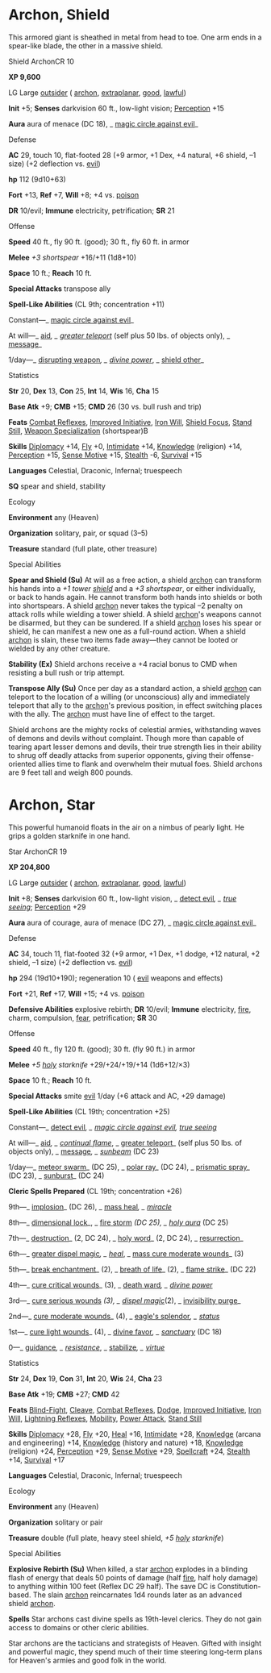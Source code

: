 # Archon, Shield

This armored giant is sheathed in metal from head to toe. One arm ends in a spear-like blade, the other in a massive shield.

Shield ArchonCR 10

**XP 9,600**

LG Large [outsider](monsters/creatureTypes.md#_outsider) ( [archon](monsters/creatureTypes.md#_archon-subtype), [extraplanar](monsters/creatureTypes.md#_extraplanar-subtype), [good](monsters/creatureTypes.md#_good-subtype), [lawful](monsters/creatureTypes.md#_lawful-subtype))

**Init** +5; **Senses** darkvision 60 ft., low-light vision; [Perception](additionalMonsters/../skills/perception.md#_perception) +15

**Aura** aura of menace (DC 18), _ [magic circle against evil](additionalMonsters/../spells/magicCircleAgainstEvil.md#_magic-circle-against-evil)_

Defense

**AC** 29, touch 10, flat-footed 28 (+9 armor, +1 Dex, +4 natural, +6 shield, –1 size) (+2 deflection vs. [evil](monsters/creatureTypes.md#_evil-subtype))

**hp** 112 (9d10+63)

**Fort** +13, **Ref** +7, **Will** +8; +4 vs. [poison](monsters/universalMonsterRules.md#_poison-(ex-or-su))

**DR** 10/evil; **Immune** electricity, petrification; **SR** 21

Offense

**Speed** 40 ft., fly 90 ft. (good); 30 ft., fly 60 ft. in armor

**Melee** _+3 shortspear_ +16/+11 (1d8+10)

**Space** 10 ft.; **Reach** 10 ft.

**Special Attacks** transpose ally

**Spell-Like Abilities** (CL 9th; concentration +11)

Constant—_ [magic circle against evil](additionalMonsters/../spells/magicCircleAgainstEvil.md#_magic-circle-against-evil)_

At will—_ [aid](additionalMonsters/../spells/aid.md#_aid)_, _ [greater teleport](additionalMonsters/../spells/teleport.md#_teleport-greater)_ (self plus 50 lbs. of objects only), _ [message](additionalMonsters/../spells/message.md#_message)_

1/day—_ [disrupting weapon](additionalMonsters/../spells/disruptingWeapon.md#_disrupting-weapon)_, _ [divine power](additionalMonsters/../spells/divinePower.md#_divine-power)_, _ [shield other](additionalMonsters/../spells/shieldOther.md#_shield-other)_

Statistics

**Str** 20, **Dex** 13, **Con** 25, **Int** 14, **Wis** 16, **Cha** 15

**Base Atk** +9; **CMB** +15; **CMD** 26 (30 vs. bull rush and trip)

**Feats** [Combat Reflexes](additionalMonsters/../feats.md#_combat-reflexes), [Improved Initiative](additionalMonsters/../feats.md#_improved-initiative), [Iron Will](additionalMonsters/../feats.md#_iron-will), [Shield Focus](additionalMonsters/../feats.md#_shield-focus), [Stand Still](additionalMonsters/../feats.md#_stand-still), [Weapon Specialization](additionalMonsters/../feats.md#_weapon-specialization) (shortspear)B

**Skills** [Diplomacy](additionalMonsters/../skills/diplomacy.md#_diplomacy) +14, [Fly](additionalMonsters/../skills/fly.md#_fly) +0, [Intimidate](additionalMonsters/../skills/intimidate.md#_intimidate) +14, [Knowledge](additionalMonsters/../skills/knowledge.md#_knowledge) (religion) +14, [Perception](additionalMonsters/../skills/perception.md#_perception) +15, [Sense Motive](additionalMonsters/../skills/senseMotive.md#_sense-motive) +15, [Stealth](additionalMonsters/../skills/stealth.md#_stealth) -6, [Survival](additionalMonsters/../skills/survival.md#_survival) +15

**Languages** Celestial, Draconic, Infernal; truespeech

**SQ** spear and shield, stability

Ecology

**Environment** any (Heaven)

**Organization** solitary, pair, or squad (3–5)

**Treasure** standard (full plate, other treasure)

Special Abilities

**Spear and Shield (Su)** At will as a free action, a shield [archon](monsters/creatureTypes.md#_archon-subtype) can transform his hands into a _+1 tower [shield](additionalMonsters/../spells/shield.md#_shield)_ and a _+3 shortspear_, or either individually, or back to hands again. He cannot transform both hands into shields or both into shortspears. A shield [archon](monsters/creatureTypes.md#_archon-subtype) never takes the typical –2 penalty on attack rolls while wielding a tower shield. A shield [archon](monsters/creatureTypes.md#_archon-subtype)'s weapons cannot be disarmed, but they can be sundered. If a shield [archon](monsters/creatureTypes.md#_archon-subtype) loses his spear or shield, he can manifest a new one as a full-round action. When a shield [archon](monsters/creatureTypes.md#_archon-subtype) is slain, these two items fade away—they cannot be looted or wielded by any other creature.

**Stability (Ex)** Shield archons receive a +4 racial bonus to CMD when resisting a bull rush or trip attempt.

**Transpose Ally (Su)** Once per day as a standard action, a shield [archon](monsters/creatureTypes.md#_archon-subtype) can teleport to the location of a willing (or unconscious) ally and immediately teleport that ally to the [archon](monsters/creatureTypes.md#_archon-subtype)'s previous position, in effect switching places with the ally. The [archon](monsters/creatureTypes.md#_archon-subtype) must have line of effect to the target.

Shield archons are the mighty rocks of celestial armies, withstanding waves of demons and devils without complaint. Though more than capable of tearing apart lesser demons and devils, their true strength lies in their ability to shrug off deadly attacks from superior opponents, giving their offense-oriented allies time to flank and overwhelm their mutual foes. Shield archons are 9 feet tall and weigh 800 pounds.

# Archon, Star

This powerful humanoid floats in the air on a nimbus of pearly light. He grips a golden starknife in one hand.

Star ArchonCR 19

**XP 204,800**

LG Large [outsider](monsters/creatureTypes.md#_outsider) ( [archon](monsters/creatureTypes.md#_archon-subtype), [extraplanar](monsters/creatureTypes.md#_extraplanar-subtype), [good](monsters/creatureTypes.md#_good-subtype), [lawful](monsters/creatureTypes.md#_lawful-subtype))

**Init** +8; **Senses** darkvision 60 ft., low-light vision, _ [detect evil](additionalMonsters/../spells/detectEvil.md#_detect-evil)_, _ [true seeing](additionalMonsters/../spells/trueSeeing.md#_true-seeing)_; [Perception](additionalMonsters/../skills/perception.md#_perception) +29

**Aura** aura of courage, aura of menace (DC 27), _ [magic circle against evil](additionalMonsters/../spells/magicCircleAgainstEvil.md#_magic-circle-against-evil)_

Defense

**AC** 34, touch 11, flat-footed 32 (+9 armor, +1 Dex, +1 dodge, +12 natural, +2 shield, –1 size) (+2 deflection vs. [evil](monsters/creatureTypes.md#_evil-subtype))

**hp** 294 (19d10+190); regeneration 10 ( [evil](monsters/creatureTypes.md#_evil-subtype) weapons and effects)

**Fort** +21, **Ref** +17, **Will** +15; +4 vs. [poison](monsters/universalMonsterRules.md#_poison-(ex-or-su))

**Defensive Abilities** explosive rebirth; **DR** 10/evil; **Immune** electricity, [fire](monsters/creatureTypes.md#_fire-subtype), charm, compulsion, [fear](monsters/universalMonsterRules.md#_fear-(su-or-sp)), petrification; **SR** 30

Offense

**Speed** 40 ft., fly 120 ft. (good); 30 ft. (fly 90 ft.) in armor

**Melee** _+5 [holy](additionalMonsters/../magicItems/weapons.md#_weapons-holy) starknife_ +29/+24/+19/+14 (1d6+12/×3)

**Space** 10 ft.; **Reach** 10 ft.

**Special Attacks** smite [evil](monsters/creatureTypes.md#_evil-subtype) 1/day (+6 attack and AC, +29 damage)

**Spell-Like Abilities** (CL 19th; concentration +25)

Constant—_ [detect evil](additionalMonsters/../spells/detectEvil.md#_detect-evil)_, _ [magic circle against evil](additionalMonsters/../spells/magicCircleAgainstEvil.md#_magic-circle-against-evil), [true seeing](additionalMonsters/../spells/trueSeeing.md#_true-seeing)_

At will—_ [aid](additionalMonsters/../spells/aid.md#_aid)_, _ [continual flame](additionalMonsters/../spells/continualFlame.md#_continual-flame)_, _ [greater teleport](additionalMonsters/../spells/teleport.md#_teleport-greater)_ (self plus 50 lbs. of objects only), _ [message](additionalMonsters/../spells/message.md#_message)_, _ [sunbeam](additionalMonsters/../spells/sunbeam.md#_sunbeam)_ (DC 23)

1/day—_ [meteor swarm](additionalMonsters/../spells/meteorSwarm.md#_meteor-swarm)_ (DC 25), _ [polar ray](additionalMonsters/../spells/polarRay.md#_polar-ray)_ (DC 24), _ [prismatic spray](additionalMonsters/../spells/prismaticSpray.md#_prismatic-spray)_ (DC 23), _ [sunburst](additionalMonsters/../spells/sunburst.md#_sunburst)_ (DC 24)

**Cleric Spells Prepared** (CL 19th; concentration +26)

9th—_ [implosion](additionalMonsters/../spells/implosion.md#_implosion)_ (DC 26), _ [mass heal](additionalMonsters/../spells/heal.md#_heal-mass)_, _ [miracle](additionalMonsters/../spells/miracle.md#_miracle)_

8th—_ [dimensional lock](additionalMonsters/../spells/dimensionalLock.md#_dimensional-lock)_, _ [fire storm](additionalMonsters/../spells/fireStorm.md#_fire-storm) _(DC 25), _ [holy aura](additionalMonsters/../spells/holyAura.md#_holy-aura)_ (DC 25)

7th—_ [destruction](additionalMonsters/../spells/destruction.md#_destruction)_ (2, DC 24), _ [holy word](additionalMonsters/../spells/holyWord.md#_holy-word)_ (2, DC 24), _ [resurrection](additionalMonsters/../spells/resurrection.md#_resurrection)_

6th—_ [greater dispel magic](additionalMonsters/../spells/dispelMagic.md#_dispel-magic-greater)_, _ [heal](additionalMonsters/../spells/heal.md#_heal)_, _ [mass cure moderate wounds](additionalMonsters/../spells/cureModerateWounds.md#_cure-moderate-wounds-mass)_ (3)

5th—_ [break enchantment](additionalMonsters/../spells/breakEnchantment.md#_break-enchantment)_ (2), _ [breath of life](additionalMonsters/../spells/breathOfLife.md#_breath-of-life)_ (2), _ [flame strike](additionalMonsters/../spells/flameStrike.md#_flame-strike)_ (DC 22)

4th—_ [cure critical wounds](additionalMonsters/../spells/cureCriticalWounds.md#_cure-critical-wounds)_ (3), _ [death ward](additionalMonsters/../spells/deathWard.md#_death-ward)_, _ [divine power](additionalMonsters/../spells/divinePower.md#_divine-power)_

3rd—_ [cure serious wounds](additionalMonsters/../spells/cureSeriousWounds.md#_cure-serious-wounds) _(3), _ [dispel magic](additionalMonsters/../spells/dispelMagic.md#_dispel-magic)_(2), _ [invisibility purge](additionalMonsters/../spells/invisibilityPurge.md#_invisibility-purge)_

2nd—_ [cure moderate wounds](additionalMonsters/../spells/cureModerateWounds.md#_cure-moderate-wounds)_ (4), _ [eagle's splendor](additionalMonsters/../spells/eagleSSplendor.md#_eagle-s-splendor)_, _ [status](additionalMonsters/../spells/status.md#_status)_

1st—_ [cure light wounds](additionalMonsters/../spells/cureLightWounds.md#_cure-light-wounds)_ (4), _ [divine favor](additionalMonsters/../spells/divineFavor.md#_divine-favor)_, _ [sanctuary](additionalMonsters/../spells/sanctuary.md#_sanctuary)_ (DC 18)

0—_ [guidance](additionalMonsters/../spells/guidance.md#_guidance)_, _ [resistance](additionalMonsters/../spells/resistance.md#_resistance)_, _ [stabilize](additionalMonsters/../spells/stabilize.md#_stabilize)_, _ [virtue](additionalMonsters/../spells/virtue.md#_virtue)_

Statistics

**Str** 24, **Dex** 19, **Con** 31, **Int** 20, **Wis** 24, **Cha** 23

**Base Atk** +19; **CMB** +27; **CMD** 42

**Feats** [Blind-Fight](additionalMonsters/../feats.md#_blind-fight), [Cleave](additionalMonsters/../feats.md#_cleave), [Combat Reflexes](additionalMonsters/../feats.md#_combat-reflexes), [Dodge](additionalMonsters/../feats.md#_dodge), [Improved Initiative](additionalMonsters/../feats.md#_improved-initiative), [Iron Will](additionalMonsters/../feats.md#_iron-will), [Lightning Reflexes](additionalMonsters/../feats.md#_lightning-reflexes), [Mobility](additionalMonsters/../feats.md#_mobility), [Power Attack](additionalMonsters/../feats.md#_power-attack), [Stand Still](additionalMonsters/../feats.md#_stand-still)

**Skills** [Diplomacy](additionalMonsters/../skills/diplomacy.md#_diplomacy) +28, [Fly](additionalMonsters/../skills/fly.md#_fly) +20, [Heal](additionalMonsters/../skills/heal.md#_heal) +16, [Intimidate](additionalMonsters/../skills/intimidate.md#_intimidate) +28, [Knowledge](additionalMonsters/../skills/knowledge.md#_knowledge) (arcana and engineering) +14, [Knowledge](additionalMonsters/../skills/knowledge.md#_knowledge) (history and nature) +18, [Knowledge](additionalMonsters/../skills/knowledge.md#_knowledge) (religion) +24, [Perception](additionalMonsters/../skills/perception.md#_perception) +29, [Sense Motive](additionalMonsters/../skills/senseMotive.md#_sense-motive) +29, [Spellcraft](additionalMonsters/../skills/spellcraft.md#_spellcraft) +24, [Stealth](additionalMonsters/../skills/stealth.md#_stealth) +14, [Survival](additionalMonsters/../skills/survival.md#_survival) +17

**Languages** Celestial, Draconic, Infernal; truespeech

Ecology

**Environment** any (Heaven)

**Organization** solitary or pair

**Treasure** double (full plate, heavy steel shield, _+5 [holy](additionalMonsters/../magicItems/weapons.md#_weapons-holy) starknife_)

Special Abilities

**Explosive Rebirth (Su)** When killed, a star [archon](monsters/creatureTypes.md#_archon-subtype) explodes in a blinding flash of energy that deals 50 points of damage (half [fire](monsters/creatureTypes.md#_fire-subtype), half holy damage) to anything within 100 feet (Reflex DC 29 half). The save DC is Constitution-based. The slain [archon](monsters/creatureTypes.md#_archon-subtype) reincarnates 1d4 rounds later as an advanced shield [archon](monsters/creatureTypes.md#_archon-subtype).

**Spells** Star archons cast divine spells as 19th-level clerics. They do not gain access to domains or other cleric abilities.

Star archons are the tacticians and strategists of Heaven. Gifted with insight and powerful magic, they spend much of their time steering long-term plans for Heaven's armies and good folk in the world.

